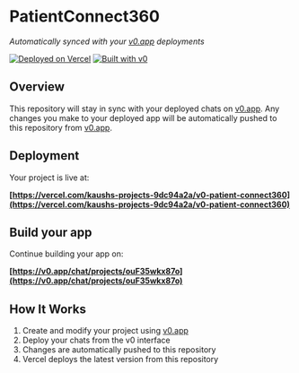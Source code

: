 # PatientConnect360

*Automatically synced with your [v0.app](https://v0.app) deployments*

[![Deployed on Vercel](https://img.shields.io/badge/Deployed%20on-Vercel-black?style=for-the-badge&logo=vercel)](https://vercel.com/kaushs-projects-9dc94a2a/v0-patient-connect360)
[![Built with v0](https://img.shields.io/badge/Built%20with-v0.app-black?style=for-the-badge)](https://v0.app/chat/projects/ouF35wkx87o)

## Overview

This repository will stay in sync with your deployed chats on [v0.app](https://v0.app).
Any changes you make to your deployed app will be automatically pushed to this repository from [v0.app](https://v0.app).

## Deployment

Your project is live at:

**[https://vercel.com/kaushs-projects-9dc94a2a/v0-patient-connect360](https://vercel.com/kaushs-projects-9dc94a2a/v0-patient-connect360)**

## Build your app

Continue building your app on:

**[https://v0.app/chat/projects/ouF35wkx87o](https://v0.app/chat/projects/ouF35wkx87o)**

## How It Works

1. Create and modify your project using [v0.app](https://v0.app)
2. Deploy your chats from the v0 interface
3. Changes are automatically pushed to this repository
4. Vercel deploys the latest version from this repository
